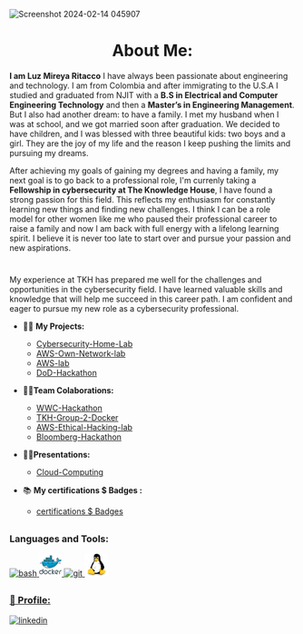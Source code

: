 
![Screenshot 2024-02-14 045907](https://github.com/luzritacco/luzritacco/assets/151267325/ca573d59-41c1-4ec3-bfe1-fb63b98b1a71)

<h1 align="center">About Me:</h1>


**I am Luz Mireya Ritacco** I have always been passionate about engineering and technology. I am from Colombia and after immigrating to the U.S.A I studied and graduated from NJIT with a **B.S in Electrical and Computer Engineering Technology** and then a **Master’s in Engineering Management**. But I also had another dream: to have a family. I met my husband when I was at school, and we got married soon after graduation. We decided to have children, and I was blessed with three beautiful kids: two boys and a girl. They are the joy of my life and the reason I keep pushing the limits and pursuing my dreams.

After achieving my goals of gaining my degrees and having a family, my next goal is to go back to a professional role, I'm currenly taking a **Fellowship in cybersecurity at The Knowledge House**, I have found a strong passion for this field. This reflects my enthusiasm for constantly learning new things and finding new challenges. I think I can be a role model for other women like me who paused their professional career to raise a family and now I am  back with full energy with a lifelong learning spirit. I believe it is never too late to start over and pursue your passion and new aspirations.


#
My experience at TKH has prepared me well for the challenges and opportunities in the cybersecurity field. I have learned valuable skills and knowledge that will help me succeed in this career path. I am confident and eager to pursue my new role as a cybersecurity professional.


- 👩‍💻 **My Projects:**
   - [Cybersecurity-Home-Lab](https://github.com/luzritacco/Cybersecurity-Home-Lab)
   - [AWS-Own-Network-lab](https://github.com/luzritacco/AWS-Own-Network-lab)
   - [AWS-lab](https://github.com/luzritacco/AWS-lab)
   - [DoD-Hackathon](https://github.com/luzritacco/DoD-CTF-Hackathon)
  
- 👩‍💻**Team Colaborations:**
   - [WWC-Hackathon](https://github.com/luzritacco/WWC-Hackathon)
   - [TKH-Group-2-Docker](https://github.com/zchisholm/TKH-Group-2-Docker)
   - [AWS-Ethical-Hacking-lab](https://github.com/luzritacco/AWS-Ethical-Hacking-lab)
   - [Bloomberg-Hackathon](https://github.com/luzritacco/Bloomberg-Hackathon/tree/main)


    
- 👩‍💻**Presentations:**
   - [Cloud-Computing](https://github.com/luzritacco/Cloud-Computing)
   
- 📚 **My certifications $ Badges :** 
  - [certifications $ Badges](https://www.credly.com/users/luz-ritacco)

  
    
## <h3 align="left">Languages and Tools:</h3>
<p align="left"> <a href="https://www.gnu.org/software/bash/" target="_blank" rel="noreferrer"> <img src="https://www.vectorlogo.zone/logos/gnu_bash/gnu_bash-icon.svg" alt="bash" width="40" height="40"/> </a> <a href="https://www.docker.com/" target="_blank" rel="noreferrer"> <img src="https://raw.githubusercontent.com/devicons/devicon/master/icons/docker/docker-original-wordmark.svg" alt="docker" width="40" height="40"/> </a> <a href="https://git-scm.com/" target="_blank" rel="noreferrer"> <img src="https://www.vectorlogo.zone/logos/git-scm/git-scm-icon.svg" alt="git" width="40" height="40"/> </a> <a href="https://www.linux.org/" target="_blank" rel="noreferrer"> <img src="https://raw.githubusercontent.com/devicons/devicon/master/icons/linux/linux-original.svg" alt="linux" width="40" height="40"/> </a> <a href="https://www.mysql.com/" 

#                                                                                                                                                      
## <h3 align="left">🔗 Profile:</h3>                                                                                                                                                                                                                                                                                                                                                                                                                           
[![linkedin](https://img.shields.io/badge/linkedin-0A66C2?style=for-the-badge&logo=linkedin&logoColor=white)](https://www.linkedin.com/in/luz-mireya-ritacco-96a11927a)

